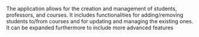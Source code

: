 The application allows for the creation and management of students, professors, and courses. It includes functionalities for adding/removing students to/from courses and for updating and managing the existing ones. It can be expanded furthermore to include more advanced features
